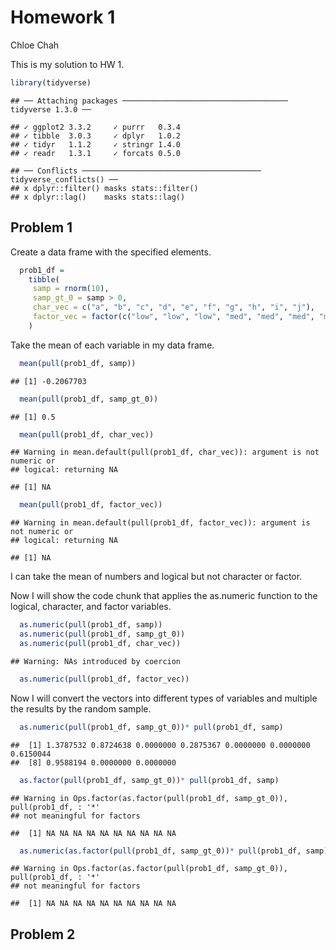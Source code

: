 Homework 1
================
Chloe Chah

This is my solution to HW 1.

``` r
library(tidyverse)
```

    ## ── Attaching packages ───────────────────────────────────── tidyverse 1.3.0 ──

    ## ✓ ggplot2 3.3.2     ✓ purrr   0.3.4
    ## ✓ tibble  3.0.3     ✓ dplyr   1.0.2
    ## ✓ tidyr   1.1.2     ✓ stringr 1.4.0
    ## ✓ readr   1.3.1     ✓ forcats 0.5.0

    ## ── Conflicts ──────────────────────────────────────── tidyverse_conflicts() ──
    ## x dplyr::filter() masks stats::filter()
    ## x dplyr::lag()    masks stats::lag()

## Problem 1

Create a data frame with the specified elements.

``` r
  prob1_df =
    tibble(
     samp = rnorm(10),
     samp_gt_0 = samp > 0, 
     char_vec = c("a", "b", "c", "d", "e", "f", "g", "h", "i", "j"),
     factor_vec = factor(c("low", "low", "low", "med", "med", "med", "med",      "high", "high", "high"))
    )
```

Take the mean of each variable in my data frame.

``` r
  mean(pull(prob1_df, samp))
```

    ## [1] -0.2067703

``` r
  mean(pull(prob1_df, samp_gt_0))
```

    ## [1] 0.5

``` r
  mean(pull(prob1_df, char_vec))
```

    ## Warning in mean.default(pull(prob1_df, char_vec)): argument is not numeric or
    ## logical: returning NA

    ## [1] NA

``` r
  mean(pull(prob1_df, factor_vec))
```

    ## Warning in mean.default(pull(prob1_df, factor_vec)): argument is not numeric or
    ## logical: returning NA

    ## [1] NA

I can take the mean of numbers and logical but not character or factor.

Now I will show the code chunk that applies the as.numeric function to
the logical, character, and factor variables.

``` r
  as.numeric(pull(prob1_df, samp))
  as.numeric(pull(prob1_df, samp_gt_0))
  as.numeric(pull(prob1_df, char_vec))
```

    ## Warning: NAs introduced by coercion

``` r
  as.numeric(pull(prob1_df, factor_vec))
```

Now I will convert the vectors into different types of variables and
multiple the results by the random sample.

``` r
  as.numeric(pull(prob1_df, samp_gt_0))* pull(prob1_df, samp)
```

    ##  [1] 1.3787532 0.8724638 0.0000000 0.2875367 0.0000000 0.0000000 0.6150044
    ##  [8] 0.9588194 0.0000000 0.0000000

``` r
  as.factor(pull(prob1_df, samp_gt_0))* pull(prob1_df, samp)
```

    ## Warning in Ops.factor(as.factor(pull(prob1_df, samp_gt_0)), pull(prob1_df, : '*'
    ## not meaningful for factors

    ##  [1] NA NA NA NA NA NA NA NA NA NA

``` r
  as.numeric(as.factor(pull(prob1_df, samp_gt_0))* pull(prob1_df, samp))
```

    ## Warning in Ops.factor(as.factor(pull(prob1_df, samp_gt_0)), pull(prob1_df, : '*'
    ## not meaningful for factors

    ##  [1] NA NA NA NA NA NA NA NA NA NA

## Problem 2
